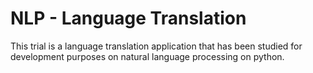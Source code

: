 # NLP - Language Translation 
This trial is a language translation application that has been studied for development purposes on natural language processing on python.
